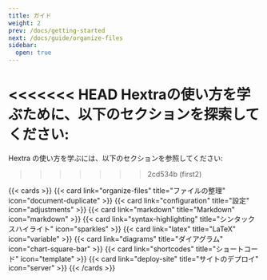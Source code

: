 ```yaml
---
title: ガイド
weight: 2
prev: /docs/getting-started
next: /docs/guide/organize-files
sidebar:
  open: true
---
```


<<<<<<< HEAD
Hextraの使い方を学ぶために、以下のセクションを探索してください:
=======
Hextra の使い方を学ぶには、以下のセクションを参照してください:
>>>>>>> 2cd534b (first2)

<!--more-->

{{< cards >}}
  {{< card link="organize-files" title="ファイルの整理" icon="document-duplicate" >}}
  {{< card link="configuration" title="設定" icon="adjustments" >}}
  {{< card link="markdown" title="Markdown" icon="markdown" >}}
  {{< card link="syntax-highlighting" title="シンタックスハイライト" icon="sparkles" >}}
  {{< card link="latex" title="LaTeX" icon="variable" >}}
  {{< card link="diagrams" title="ダイアグラム" icon="chart-square-bar" >}}
  {{< card link="shortcodes" title="ショートコード" icon="template" >}}
  {{< card link="deploy-site" title="サイトのデプロイ" icon="server" >}}
{{< /cards >}}